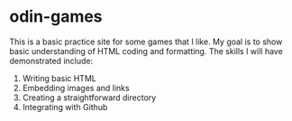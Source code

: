 # odin-games

This is a basic practice site for some games that I like.
My goal is to show basic understanding of HTML coding and formatting.
The skills I will have demonstrated include:
1. Writing basic HTML
2. Embedding images and links
3. Creating a straightforward directory
4. Integrating with Github

